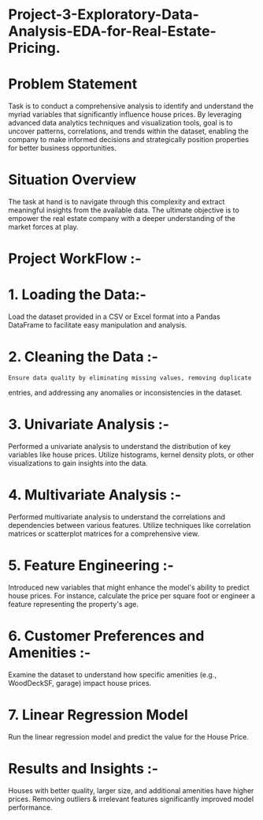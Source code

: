 # Project-3-Exploratory-Data-Analysis-EDA-for-Real-Estate-Pricing.
# Problem Statement
Task is to conduct a comprehensive analysis to identify and 
understand the myriad variables that significantly influence house prices. By leveraging advanced 
data analytics techniques and visualization tools, goal is to uncover patterns, correlations, and 
trends within the dataset, enabling the company to make informed decisions and strategically 
position properties for better business opportunities.
# Situation Overview
The task at hand is to navigate through this complexity 
and extract meaningful insights from the available data.
The ultimate objective is to empower the real estate company with a deeper understanding of the 
market forces at play.
#  Project WorkFlow :-
# 1. Loading the Data:-
 Load the dataset provided in a CSV or Excel format into a Pandas 
DataFrame to facilitate easy manipulation and analysis.
# 2. Cleaning the Data :-
    Ensure data quality by eliminating missing values, removing duplicate 
entries, and addressing any anomalies or inconsistencies in the dataset.
# 3. Univariate Analysis :-
Performed a univariate analysis to understand the distribution of key variables 
like house prices. Utilize histograms, kernel density plots, or other visualizations to gain 
insights into the data.
# 4. Multivariate Analysis :-
Performed multivariate analysis to understand the correlations and 
dependencies between various features. Utilize techniques like correlation matrices or 
scatterplot matrices for a comprehensive view.
# 5. Feature Engineering :-
Introduced new variables that might enhance the model's ability to predict 
house prices. For instance, calculate the price per square foot or engineer a feature 
representing the property's age.
# 6. Customer Preferences and Amenities :-
Examine the dataset to understand how specific amenities (e.g., WoodDeckSF, garage) impact house prices.
# 7. Linear Regression Model
Run the linear regression model and predict the value for the House Price.
# Results and Insights :-
Houses with better quality, larger size, and additional amenities have higher prices. Removing outliers & irrelevant features significantly improved model performance.
 


